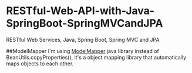 # RESTful-Web-API-with-Java-SpringBoot-SpringMVCandJPA
RESTful Web Services, Java, Spring Boot, Spring MVC and JPA
    
 ##ModelMapper
    I'm using [ModelMapper](http://modelmapper.org/) java library instead of BeanUtils.copyProperties(), it's a object mapping library that automatically maps objects to each other.
    

    
